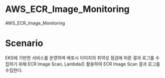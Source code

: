 # AWS_ECR_Image_Monitoring
AWS_ECR_Image_Monitoring

# Scenario
EKS에 기반한 서비스를 운영하며 배포시 이미지의 취약성 점검에 따른 결과 로그를 수집하기 위해 ECR Image Scan, Lambda르 활용하여 ECR Image Scan 결과 로그를 수집한다.
